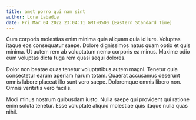 ```yaml
---
title: amet porro qui nam sint
author: Lora Labadie
date: Fri Mar 04 2022 23:04:11 GMT-0500 (Eastern Standard Time)
---
```

Cum corporis molestias enim minima quia aliquam quia id iure. Voluptas itaque eos consequatur saepe. Dolore dignissimos natus quam optio et quis minima. Ut autem rem ab voluptatum nemo corporis ea minus. Maxime odio eum voluptas dicta fuga rem quasi sequi dolores.

 Dolor non beatae quas tenetur voluptatibus autem magni. Tenetur quia consectetur earum aperiam harum totam. Quaerat accusamus deserunt omnis labore placeat illo sunt vero saepe. Doloremque omnis libero non. Omnis veritatis vero facilis.

 Modi minus nostrum quibusdam iusto. Nulla saepe qui provident qui ratione enim soluta tenetur. Esse voluptate aliquid molestiae quis itaque nulla quas nihil.
